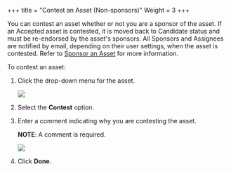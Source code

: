 +++
title = "Contest an Asset (Non-sponsors)"
Weight = 3
+++


You can contest an asset whether or not you are a sponsor of the asset.
If an Accepted asset is contested, it is moved back to Candidate status
and must be re-endorsed by the asset\'s sponsors. All Sponsors and
Assignees are notified by email, depending on their user settings, when
the asset is contested. Refer to [Sponsor an
Asset](Sponsor%20an%20Asset.htm) for more information.

To contest an asset:

1.  Click the drop-down menu for the asset.

    ![](Resources/Images/contest_asset.png)

2.  Select the **Contest** option.
3.  Enter a comment indicating why you are contesting the asset.

    **NOTE**: A comment is required.

    ![](Resources/Images/contest_asset_comment.png)

4.  Click **Done**.

